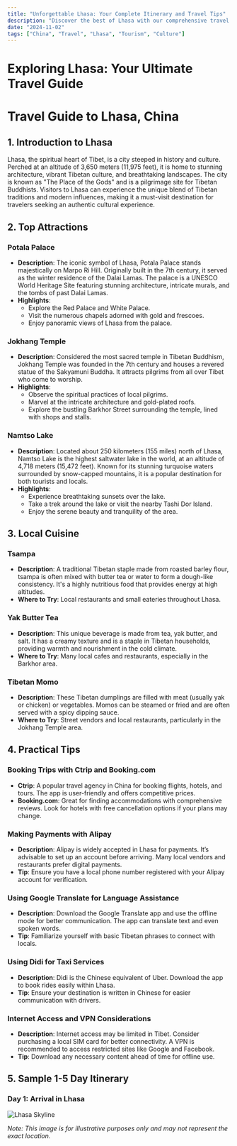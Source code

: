 ```yaml
---
title: "Unforgettable Lhasa: Your Complete Itinerary and Travel Tips"
description: "Discover the best of Lhasa with our comprehensive travel guide. Explore top attractions, savor local cuisine, and get insider tips for an unforgettable Chinese adventure."
date: "2024-11-02"
tags: ["China", "Travel", "Lhasa", "Tourism", "Culture"]
---
```


# Exploring Lhasa: Your Ultimate Travel Guide

# Travel Guide to Lhasa, China

## 1. Introduction to Lhasa
Lhasa, the spiritual heart of Tibet, is a city steeped in history and culture. Perched at an altitude of 3,650 meters (11,975 feet), it is home to stunning architecture, vibrant Tibetan culture, and breathtaking landscapes. The city is known as "The Place of the Gods" and is a pilgrimage site for Tibetan Buddhists. Visitors to Lhasa can experience the unique blend of Tibetan traditions and modern influences, making it a must-visit destination for travelers seeking an authentic cultural experience.

## 2. Top Attractions

### Potala Palace
- **Description**: The iconic symbol of Lhasa, Potala Palace stands majestically on Marpo Ri Hill. Originally built in the 7th century, it served as the winter residence of the Dalai Lamas. The palace is a UNESCO World Heritage Site featuring stunning architecture, intricate murals, and the tombs of past Dalai Lamas.
- **Highlights**:
  - Explore the Red Palace and White Palace.
  - Visit the numerous chapels adorned with gold and frescoes.
  - Enjoy panoramic views of Lhasa from the palace.

### Jokhang Temple
- **Description**: Considered the most sacred temple in Tibetan Buddhism, Jokhang Temple was founded in the 7th century and houses a revered statue of the Sakyamuni Buddha. It attracts pilgrims from all over Tibet who come to worship.
- **Highlights**:
  - Observe the spiritual practices of local pilgrims.
  - Marvel at the intricate architecture and gold-plated roofs.
  - Explore the bustling Barkhor Street surrounding the temple, lined with shops and stalls.

### Namtso Lake
- **Description**: Located about 250 kilometers (155 miles) north of Lhasa, Namtso Lake is the highest saltwater lake in the world, at an altitude of 4,718 meters (15,472 feet). Known for its stunning turquoise waters surrounded by snow-capped mountains, it is a popular destination for both tourists and locals.
- **Highlights**:
  - Experience breathtaking sunsets over the lake.
  - Take a trek around the lake or visit the nearby Tashi Dor Island.
  - Enjoy the serene beauty and tranquility of the area.

## 3. Local Cuisine

### Tsampa
- **Description**: A traditional Tibetan staple made from roasted barley flour, tsampa is often mixed with butter tea or water to form a dough-like consistency. It's a highly nutritious food that provides energy at high altitudes.
- **Where to Try**: Local restaurants and small eateries throughout Lhasa.

### Yak Butter Tea
- **Description**: This unique beverage is made from tea, yak butter, and salt. It has a creamy texture and is a staple in Tibetan households, providing warmth and nourishment in the cold climate.
- **Where to Try**: Many local cafes and restaurants, especially in the Barkhor area.

### Tibetan Momo
- **Description**: These Tibetan dumplings are filled with meat (usually yak or chicken) or vegetables. Momos can be steamed or fried and are often served with a spicy dipping sauce.
- **Where to Try**: Street vendors and local restaurants, particularly in the Jokhang Temple area.

## 4. Practical Tips

### Booking Trips with Ctrip and Booking.com
- **Ctrip**: A popular travel agency in China for booking flights, hotels, and tours. The app is user-friendly and offers competitive prices.
- **Booking.com**: Great for finding accommodations with comprehensive reviews. Look for hotels with free cancellation options if your plans may change.

### Making Payments with Alipay
- **Description**: Alipay is widely accepted in Lhasa for payments. It’s advisable to set up an account before arriving. Many local vendors and restaurants prefer digital payments.
- **Tip**: Ensure you have a local phone number registered with your Alipay account for verification.

### Using Google Translate for Language Assistance
- **Description**: Download the Google Translate app and use the offline mode for better communication. The app can translate text and even spoken words.
- **Tip**: Familiarize yourself with basic Tibetan phrases to connect with locals.

### Using Didi for Taxi Services
- **Description**: Didi is the Chinese equivalent of Uber. Download the app to book rides easily within Lhasa.
- **Tip**: Ensure your destination is written in Chinese for easier communication with drivers.

### Internet Access and VPN Considerations
- **Description**: Internet access may be limited in Tibet. Consider purchasing a local SIM card for better connectivity. A VPN is recommended to access restricted sites like Google and Facebook.
- **Tip**: Download any necessary content ahead of time for offline use.

## 5. Sample 1-5 Day Itinerary

### Day 1: Arrival in Lhasa

<img src="https://source.unsplash.com/1600x900/?Lhasa,cityscape" alt="Lhasa Skyline" loading="lazy">

*Note: This image is for illustrative purposes only and may not represent the exact location.*

